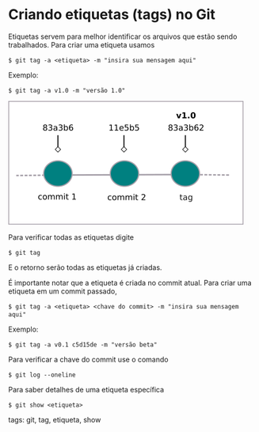 # Criando etiquetas (tags) no Git

Etiquetas servem para melhor identificar os arquivos que estão sendo trabalhados. Para criar uma etiqueta usamos
```
$ git tag -a <etiqueta> -m "insira sua mensagem aqui"
```

Exemplo:
```
$ git tag -a v1.0 -m "versão 1.0"
```

![etiqueta no git](./img/tagGit1.png)

Para verificar todas as etiquetas digite
```
$ git tag
```
E o retorno serão todas as etiquetas já criadas.

É importante notar que a etiqueta é criada no commit atual. Para criar uma etiqueta em um commit passado,
```
$ git tag -a <etiqueta> <chave do commit> -m "insira sua mensagem aqui"
```

Exemplo:
```
$ git tag -a v0.1 c5d15de -m "versão beta"
```

Para verificar a chave do commit use o comando
```
$ git log --oneline
```

Para saber detalhes de uma etiqueta específica
```
$ git show <etiqueta>
```

tags: git, tag, etiqueta, show
